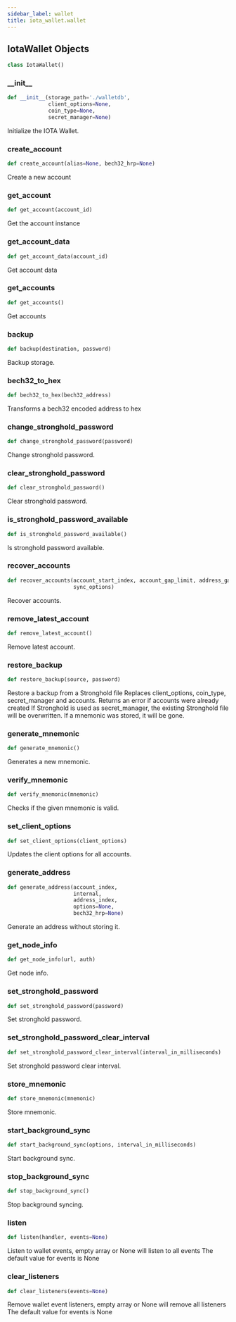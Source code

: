 ```yaml
---
sidebar_label: wallet
title: iota_wallet.wallet
---
```


## IotaWallet Objects

```python
class IotaWallet()
```

### \_\_init\_\_

```python
def __init__(storage_path='./walletdb',
             client_options=None,
             coin_type=None,
             secret_manager=None)
```

Initialize the IOTA Wallet.

### create\_account

```python
def create_account(alias=None, bech32_hrp=None)
```

Create a new account

### get\_account

```python
def get_account(account_id)
```

Get the account instance

### get\_account\_data

```python
def get_account_data(account_id)
```

Get account data

### get\_accounts

```python
def get_accounts()
```

Get accounts

### backup

```python
def backup(destination, password)
```

Backup storage.

### bech32\_to\_hex

```python
def bech32_to_hex(bech32_address)
```

Transforms a bech32 encoded address to hex

### change\_stronghold\_password

```python
def change_stronghold_password(password)
```

Change stronghold password.

### clear\_stronghold\_password

```python
def clear_stronghold_password()
```

Clear stronghold password.

### is\_stronghold\_password\_available

```python
def is_stronghold_password_available()
```

Is stronghold password available.

### recover\_accounts

```python
def recover_accounts(account_start_index, account_gap_limit, address_gap_limit,
                     sync_options)
```

Recover accounts.

### remove\_latest\_account

```python
def remove_latest_account()
```

Remove latest account.

### restore\_backup

```python
def restore_backup(source, password)
```

Restore a backup from a Stronghold file
Replaces client_options, coin_type, secret_manager and accounts. Returns an error if accounts were already created
If Stronghold is used as secret_manager, the existing Stronghold file will be overwritten. If a mnemonic was
stored, it will be gone.

### generate\_mnemonic

```python
def generate_mnemonic()
```

Generates a new mnemonic.

### verify\_mnemonic

```python
def verify_mnemonic(mnemonic)
```

Checks if the given mnemonic is valid.

### set\_client\_options

```python
def set_client_options(client_options)
```

Updates the client options for all accounts.

### generate\_address

```python
def generate_address(account_index,
                     internal,
                     address_index,
                     options=None,
                     bech32_hrp=None)
```

Generate an address without storing it.

### get\_node\_info

```python
def get_node_info(url, auth)
```

Get node info.

### set\_stronghold\_password

```python
def set_stronghold_password(password)
```

Set stronghold password.

### set\_stronghold\_password\_clear\_interval

```python
def set_stronghold_password_clear_interval(interval_in_milliseconds)
```

Set stronghold password clear interval.

### store\_mnemonic

```python
def store_mnemonic(mnemonic)
```

Store mnemonic.

### start\_background\_sync

```python
def start_background_sync(options, interval_in_milliseconds)
```

Start background sync.

### stop\_background\_sync

```python
def stop_background_sync()
```

Stop background syncing.

### listen

```python
def listen(handler, events=None)
```

Listen to wallet events, empty array or None will listen to all events
The default value for events is None

### clear\_listeners

```python
def clear_listeners(events=None)
```

Remove wallet event listeners, empty array or None will remove all listeners
The default value for events is None

